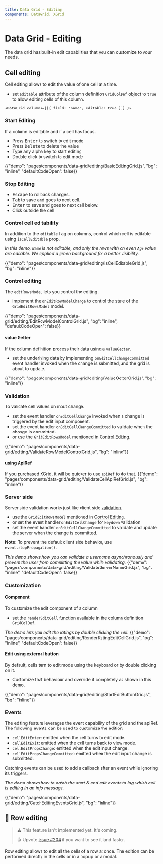 ```yaml
---
title: Data Grid - Editing
components: DataGrid, XGrid
---
```


# Data Grid - Editing

<p class="description">The data grid has built-in edit capabilities that you can customize to your needs.</p>

## Cell editing

Cell editing allows to edit the value of one cell at a time.

- set `editable` attribute of the column definition `GridColDef` object to `true` to allow editing cells of this column.

```tsx
<DataGrid columns={[{ field: 'name', editable: true }]} />
```

### Start Editing

If a column is editable and if a cell has focus.

- Press <kbd class="key">Enter</kbd> to switch to edit mode
- Press <kbd class="key">Delete</kbd> to delete the value
- Type any alpha key to start editing
- Double click to switch to edit mode

{{"demo": "pages/components/data-grid/editing/BasicEditingGrid.js", "bg": "inline", "defaultCodeOpen": false}}

### Stop Editing

- <kbd class="key">Escape</kbd> to rollback changes.
- <kbd class="key">Tab</kbd> to save and goes to next cell.
- <kbd class="key">Enter</kbd> to save and goes to next cell below.
- Click outside the cell

### Control cell editability

In addition to the `editable` flag on columns, control which cell is editable using `isCellEditable` prop.

_In this demo, `Name` is not editable, and only the rows with an even `Age` value are editable.
We applied a green background for a better visibility._

{{"demo": "pages/components/data-grid/editing/IsCellEditableGrid.js", "bg": "inline"}}

### Control editing

The `editRowsModel` lets you control the editing.

- implement the `onEditRowModelChange` to control the state of the `GridEditRowsModel` model.

{{"demo": "pages/components/data-grid/editing/EditRowModelControlGrid.js", "bg": "inline", "defaultCodeOpen": false}}

#### value Getter

If the column definition process their data using a `valueGetter`.

- set the underlying data by implementing `onEditCellChangeCommitted` event handler invoked when the change is submitted, and the grid is about to update.

{{"demo": "pages/components/data-grid/editing/ValueGetterGrid.js", "bg": "inline"}}

### Validation

To validate cell values on input change.

- set the event handler `onEditCellChange` invoked when a change is triggered by the edit input component.
- set the event handler `onEditCellChangeCommitted` to validate when the change is committed.
- or use the `GridEditRowsModel` mentioned in [Control Editing](#control-editing).

{{"demo": "pages/components/data-grid/editing/ValidateRowModelControlGrid.js", "bg": "inline"}}

#### using ApiRef

If you purchased XGrid, it will be quicker to use `apiRef` to do that.
{{"demo": "pages/components/data-grid/editing/ValidateCellApiRefGrid.js", "bg": "inline"}}

### Server side

Server side validation works just like client side [validation](#validation).

- use the `GridEditRowsModel` mentioned in [Control Editing](#control-editing).
- or set the event handler `onEditCellChange` for `keydown` validation
- set the event handler `onEditCellChangeCommitted` to validate and update the server when the change is committed.

**Note:** To prevent the default client side behavior, use `event.stopPropagation()`.

_This demo shows how you can validate a username asynchronously and prevent the user from committing the value while validating._
{{"demo": "pages/components/data-grid/editing/ValidateServerNameGrid.js", "bg": "inline", "defaultCodeOpen": false}}

### Customization

#### Component

To customize the edit component of a column

- set the `renderEditCell` function available in the column definition `GridColDef`.

_The demo lets you edit the ratings by double clicking the cell._
{{"demo": "pages/components/data-grid/editing/RenderRatingEditCellGrid.js", "bg": "inline", "defaultCodeOpen": false}}

#### Edit using external button

By default, cells turn to edit mode using the keyboard or by double clicking on it.

- Customize that behaviour and override it completely as shown in this demo.

{{"demo": "pages/components/data-grid/editing/StartEditButtonGrid.js", "bg": "inline"}}

### Events

The editing feature leverages the event capability of the grid and the apiRef.
The following events can be used to customize the edition:

- `cellEditEnter`: emitted when the cell turns to edit mode.
- `cellEditExit`: emitted when the cell turns back to view mode.
- `cellEditPropsChange`: emitted when the edit input change.
- `cellEditPropsChangeCommitted`: emitted when the edit input change is submitted.

Catching events can be used to add a callback after an event while ignoring its triggers.

_The demo shows how to catch the start & end edit events to log which cell is editing in an info message._

{{"demo": "pages/components/data-grid/editing/CatchEditingEventsGrid.js", "bg": "inline"}}

## 🚧 Row editing

> ⚠️ This feature isn't implemented yet. It's coming.
>
> 👍 Upvote [issue #204](https://github.com/mui-org/material-ui-x/issues/204) if you want to see it land faster.

Row editing allows to edit all the cells of a row at once.
The edition can be performed directly in the cells or in a popup or a modal.
